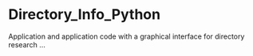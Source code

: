 # Directory_Info_Python          
Application and application code with a graphical interface for directory research
...
